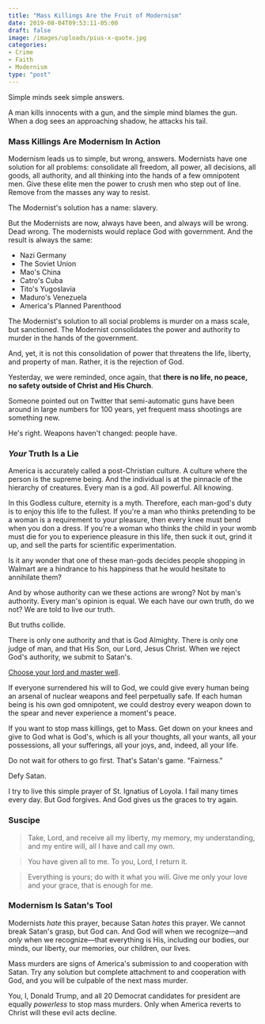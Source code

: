 ```yaml
---
title: "Mass Killings Are the Fruit of Modernism"
date: 2019-08-04T09:53:11-05:00
draft: false
image: /images/uploads/pius-x-quote.jpg
categories:
- Crime
- Faith
- Modernism
type: "post"
---
```


Simple minds seek simple answers. 

A man kills innocents with a gun, and the simple mind blames the gun. When a dog sees an approaching shadow, he attacks his tail. 

### Mass Killings Are Modernism In Action

Modernism leads us to simple, but wrong, answers. Modernists have one solution for all problems: consolidate all freedom, all power, all decisions, all goods, all authority, and all thinking into the hands of a few omnipotent men. Give these elite men the power to crush men who step out of line. Remove from the masses any way to resist. 

The Modernist's solution has a name: slavery. 

But the Modernists are now, always have been, and always will be wrong. Dead wrong. The modernists would replace God with government. And the result is always the same:

- Nazi Germany
- The Soviet Union
- Mao's China
- Catro's Cuba
- Tito's Yugoslavia
- Maduro's Venezuela
- America's Planned Parenthood

The Modernist's solution to all social problems is murder on a mass scale, but sanctioned. The Modernist consolidates the power and authority to murder in the hands of the government.

And, yet, it is not this consolidation of power that threatens the life, liberty, and property of man. Rather, it is the rejection of God. 

Yesterday, we were reminded, once again, that **there is no life, no peace, no safety outside of Christ and His Church**. 

Someone pointed out on Twitter that semi-automatic guns have been around in large numbers for 100 years, yet frequent mass shootings are something new. 

He's right. Weapons haven't changed: people have. 

### _Your_ Truth Is a Lie 

America is accurately called a post-Christian culture. A culture where the person is the supreme being. And the individual is at the pinnacle of the hierarchy of creatures. Every man is a god. All powerful. All knowing. 

In this Godless culture, eternity is a myth. Therefore, each man-god's duty is to enjoy this life to the fullest. If you're a man who thinks pretending to be a woman is a requirement to your pleasure, then every knee must bend when you don a dress. If you're a woman who thinks the child in your womb must die for you to experience pleasure in this life, then suck it out, grind it up, and sell the parts for scientific experimentation. 

Is it any wonder that one of these man-gods decides people shopping in Walmart are a hindrance to his happiness that he would hesitate to annihilate them? 

And by whose authority can we these actions are wrong? Not by man's authority. Every man's opinion is equal. We each have our own truth, do we not? We are told to live our truth. 

But truths collide. 

There is only one authority and that is God Almighty. There is only one judge of man, and that His Son, our Lord, Jesus Christ.   When we reject God's authority, we submit to Satan's. 

[Choose your lord and master well](https://www.hennessysview.com/2018/08/08/crawling-back-to-happiness-and-freedom/).

If everyone surrendered his will to God, we could give every human being an arsenal of nuclear weapons and feel perpetually safe. If each human being is his own god omnipotent, we could destroy every weapon down to the spear and never experience a moment's peace. 

If you want to stop mass killings, get to Mass. Get down on your knees and give to God what is God's, which is all your thoughts, all your wants, all your possessions, all your sufferings, all your joys, and, indeed, all your life. 

Do not wait for others to go first. That's Satan's game. "Fairness." 

Defy Satan. 

I try to live this simple prayer of St. Ignatius of Loyola. I fail many times every day. But God forgives. And God gives us the graces to try again. 

### Suscipe

> Take, Lord, and receive all my liberty, my memory, my understanding, and my entire will, all I have and call my own.

> You have given all to me. To you, Lord, I return it.

> Everything is yours; do with it what you will. Give me only your love and your grace, that is enough for me.

### Modernism Is Satan's Tool

Modernists _hate_ this prayer, because Satan _hates_ this prayer. We cannot break Satan's grasp, but God can. And God will when we recognize—and _only_ when we recognize—that everything is His, including our bodies, our minds, our liberty, our memories, our children, our lives. 

Mass murders are signs of America's submission to and cooperation with Satan. Try any solution but complete attachment to and cooperation with God, and you will be culpable of the next mass murder. 

You, I, Donald Trump, and all 20 Democrat candidates for president are equally _powerless_ to stop mass murders. Only when America reverts to Christ will these evil acts decline. 
